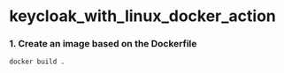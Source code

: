 # keycloak_with_linux_docker_action
### 1. Create an image based on the Dockerfile
```
docker build .
```
